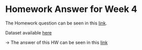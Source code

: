 # Homework Answer for Week 4
The Homework question can be seen in this [link](https://github.com/alexeygrigorev/mlbookcamp-code/blob/master/course-zoomcamp/04-evaluation/homework.md).

Dataset available [here](https://raw.githubusercontent.com/madityarafip/My-Machine-Learning/main/Dataset/CreditScoring.csv)

-> The answer of this HW can be seen in this [link]()
